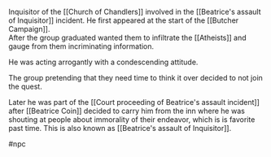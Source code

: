 Inquisitor of the [[Church of Chandlers]] involved in the [[Beatrice's assault of Inquisitor]] incident. He first appeared at the start of the [[Butcher Campaign]].  
After the group graduated wanted them to infiltrate the [[Atheists]] and gauge from them incriminating information.

He was acting arrogantly with a condescending attitude. 

The group pretending that they need time to think it over decided to not join the quest.

Later he was part of the [[Court proceeding of Beatrice's assault incident]] after [[Beatrice Coin]] decided to carry him from the inn where he was shouting at people about immorality of their endeavor, which is is favorite past time. This is also known as [[Beatrice's assault of Inquisitor]].

#npc 